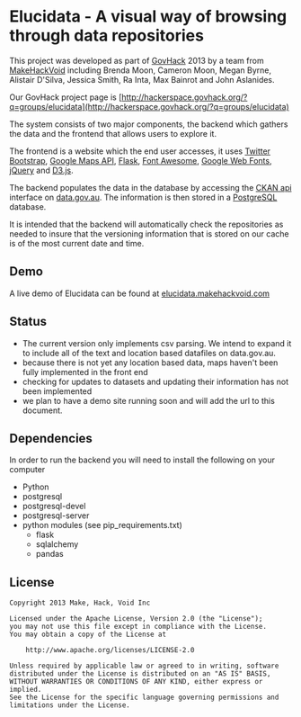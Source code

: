 # Elucidata - A visual way of browsing through data repositories

This project was developed as part of [GovHack](http://govhack.org) 2013 by a team from [MakeHackVoid](http://www.makehackvoid.com) including Brenda Moon, Cameron Moon, Megan Byrne, Alistair D'Silva, Jessica Smith, Ra Inta, Max Bainrot and John Aslanides.

Our GovHack project page is [http://hackerspace.govhack.org/?q=groups/elucidata](http://hackerspace.govhack.org/?q=groups/elucidata)

The system consists of two major components, the backend which gathers the data and the frontend that allows users to explore it.

The frontend is a website which the end user accesses, it uses [Twitter Bootstrap](http://twitter.github.io/bootstrap/), [Google Maps API](https://developers.google.com/maps/), [Flask](http://flask.pocoo.org/), [Font Awesome](http://fortawesome.github.io/Font-Awesome/), [Google Web Fonts](http://www.google.com/fonts/), [jQuery](http://jquery.com/) and [D3.js](http://d3js.org).

The backend populates the data in the database by accessing the [CKAN api](http://docs.ckan.org/en/latest/api.html) interface on [data.gov.au](http://data.gov.au). The information is then stored in a [PostgreSQL](http://www.postgresql.org/) database.

It is intended that the backend will automatically check the repositories as needed to insure that the versioning information that is stored on our cache is of the most current date and time.

## Demo

A live demo of Elucidata can be found at [elucidata.makehackvoid.com](http://elucidata.makehackvoid.com)

## Status

 - The current version only implements csv parsing. We intend to expand it to include all of the text and location based datafiles on data.gov.au.
 - because there is not yet any location based data, maps haven't been fully implemented in the front end
 - checking for updates to datasets and updating their information has not been implemented
 - we plan to have a demo site running soon and will add the url to this document.

## Dependencies

In order to run the backend you will need to install the following on your computer

 - Python
 - postgresql
 - postgresql-devel
 - postgresql-server
 - python modules (see pip_requirements.txt)
    - flask
    - sqlalchemy
    - pandas
    
## License

    Copyright 2013 Make, Hack, Void Inc

    Licensed under the Apache License, Version 2.0 (the "License");
    you may not use this file except in compliance with the License.
    You may obtain a copy of the License at

        http://www.apache.org/licenses/LICENSE-2.0

    Unless required by applicable law or agreed to in writing, software
    distributed under the License is distributed on an "AS IS" BASIS,
    WITHOUT WARRANTIES OR CONDITIONS OF ANY KIND, either express or implied.
    See the License for the specific language governing permissions and
    limitations under the License.
